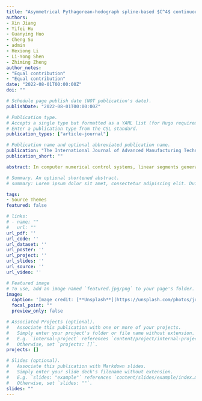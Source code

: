 ```yaml
---
title: "Asymmetrical Pythagorean-hodograph spline-based $C^4$ continuous local corner smoothing method with jerk-continuous feedrate scheduling along linear toolpath"
authors:
- Xin Jiang
- Yifei Hu
- Guanying Huo
- Cheng Su
- admin
- Hexiong Li
- Li-Yong Shen
- Zhiming Zheng
author_notes:
- "Equal contribution"
- "Equal contribution"
date: "2022-08-01T00:00:00Z"
doi: ""

# Schedule page publish date (NOT publication's date).
publishDate: "2022-08-01T00:00:00Z"

# Publication type.
# Accepts a single type but formatted as a YAML list (for Hugo requirements).
# Enter a publication type from the CSL standard.
publication_types: ["article-journal"]

# Publication name and optional abbreviated publication name.
publication: "The International Journal of Advanced Manufacturing Technology 121 (9), 5731-5754"
publication_short: ""

abstract: In computer numerical control systems, linear segments generated by computer-aided manufacturing software are the most widely used toolpath format. Since the linear toolpath is discontinuous at the junction of two adjacent segments, the fluctuations on velocity, acceleration and jerk are inevitable. Local corner smoothing is widely used to address this problem. However, most existing methods use symmetrical splines to smooth the corners. When any one of the linear segments at the corner is short, the inserted spline will be micro to avoid overlap. This will increase the curvature extreme of the spline and reduce the feedrate on it. In this article, the corners are smoothed by a  continuous asymmetric Pythagorean-hodograph (PH) spline. The curvature extreme of the proposed spline is investigated first, and $K = 2.5$ is determined as the threshold to constrain the asymmetry of the spline. Then, a two-step strategy is used to generate …

# Summary. An optional shortened abstract.
# summary: Lorem ipsum dolor sit amet, consectetur adipiscing elit. Duis posuere tellus ac convallis placerat. Proin tincidunt magna sed ex sollicitudin condimentum.

tags:
- Source Themes
featured: false

# links:
# - name: ""
#   url: ""
url_pdf: ''
url_code: ''
url_dataset: ''
url_poster: ''
url_project: ''
url_slides: ''
url_source: ''
url_video: ''

# Featured image
# To use, add an image named `featured.jpg/png` to your page's folder. 
image:
  caption: 'Image credit: [**Unsplash**](https://unsplash.com/photos/jdD8gXaTZsc)'
  focal_point: ""
  preview_only: false

# Associated Projects (optional).
#   Associate this publication with one or more of your projects.
#   Simply enter your project's folder or file name without extension.
#   E.g. `internal-project` references `content/project/internal-project/index.md`.
#   Otherwise, set `projects: []`.
projects: []

# Slides (optional).
#   Associate this publication with Markdown slides.
#   Simply enter your slide deck's filename without extension.
#   E.g. `slides: "example"` references `content/slides/example/index.md`.
#   Otherwise, set `slides: ""`.
slides: ""
---
```


<!-- {{% callout note %}}
Click the *Cite* button above to demo the feature to enable visitors to import publication metadata into their reference management software.
{{% /callout %}}

{{% callout note %}}
Create your slides in Markdown - click the *Slides* button to check out the example.
{{% /callout %}}

Add the publication's **full text** or **supplementary notes** here. You can use rich formatting such as including [code, math, and images](https://docs.hugoblox.com/content/writing-markdown-latex/). -->
